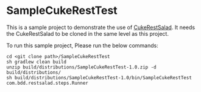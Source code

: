 # SampleCukeRestTest

This is a sample project to demonstrate the use of [CukeRestSalad](https://github.com/bharathcp/CukeRestSalad). It needs the CukeRestSalad to be cloned in the same level as this project.

To run this sample project, Please run the below commands:
```shell
cd <git clone path>/SampleCukeRestTest
sh gradlew clean build
unzip build/distributions/SampleCukeRestTest-1.0.zip -d build/distributions/
sh build/distributions/SampleCukeRestTest-1.0/bin/SampleCukeRestTest com.bdd.restsalad.steps.Runner
```
